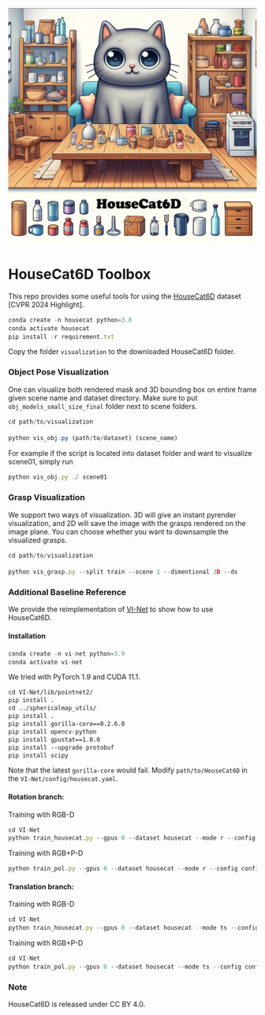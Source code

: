 <div align="center">
  <img src="./ImportedPhoto.734104285.343345.jpeg" alt="" width="600"/>
</div>

# HouseCat6D Toolbox
This repo provides some useful tools for using the [HouseCat6D](https://sites.google.com/view/housecat6d) dataset [CVPR 2024 Highlight]. 

```javascript 
conda create -n housecat python=3.8
conda activate housecat
pip install -r requirement.txt
```

Copy the folder `visualization` to the downloaded HouseCat6D folder.

### Object Pose Visualization

One can visualize both rendered mask and 3D bounding box on entire frame given scene name and dataset directory.
Make sure to put `obj_models_small_size_final` folder next to scene folders.

```javascript 
cd path/to/visualization

python vis_obj.py (path/to/dataset) (scene_name)
```
For example if the script is located into dataset folder and want to visualize scene01, simply run 
```javascript 
python vis_obj.py ./ scene01
```

### Grasp Visualization

We support two ways of visualization. 3D will give an instant pyrender visualization, and 2D will save the image with the grasps rendered on the image plane. You can choose whether you want to downsample the visualized grasps.

```javascript 
cd path/to/visualization

python vis_grasp.py --split train --scene 1 --dimentional 3D --ds
```

### Additional Baseline Reference

We provide the reimplementation of [VI-Net](https://github.com/JiehongLin/VI-Net) to show how to use HouseCat6D. 

#### Installation

```javascript
conda create -n vi-net python=3.9
conda activate vi-net
```

We tried with PyTorch 1.9 and CUDA 11.1.

```
cd VI-Net/lib/pointnet2/
pip install .
cd ../sphericalmap_utils/
pip install .
pip install gorilla-core==0.2.6.0
pip install opencv-python
pip install gpustat==1.0.0
pip install --upgrade protobuf
pip install scipy
```

Note that the latest `gorilla-core` would fail. Modify `path/to/HouseCat6D` in the `VI-Net/config/housecat.yaml`.

#### Rotation branch:

Training with RGB-D 

```javascript
cd VI-Net
python train_housecat.py --gpus 0 --dataset housecat --mode r --config config/housecat.yaml
```

Training with RGB+P-D

```javascript
python train_pol.py --gpus 0 --dataset housecat --mode r --config config/housecat.yaml
```

#### Translation branch:

Training with RGB-D 

```javascript
cd VI-Net
python train_housecat.py --gpus 0 --dataset housecat --mode ts --config config/housecat.yaml
```

Training with RGB+P-D

```javascript
cd VI-Net
python train_pol.py --gpus 0 --dataset housecat --mode ts --config config/housecat.yaml
```

### Note

HouseCat6D is released under CC BY 4.0.
